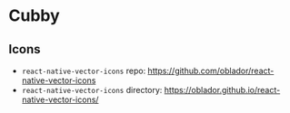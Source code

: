 # Cubby

## Icons

- `react-native-vector-icons` repo: https://github.com/oblador/react-native-vector-icons
- `react-native-vector-icons` directory: https://oblador.github.io/react-native-vector-icons/
